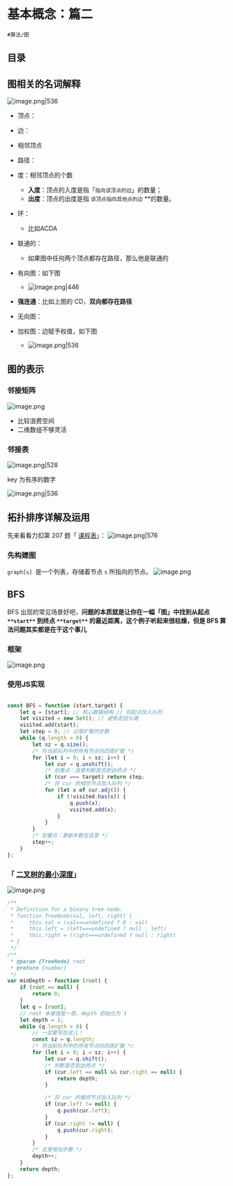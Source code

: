 
# 基本概念：篇二

`#算法/图` 


## 目录
<!-- toc -->
 ## 图相关的名词解释 

![image.png|536](https://832-1310531898.cos.ap-beijing.myqcloud.com/611712fb7e1b34b66e3e0188ead2ff46.png)

- 顶点：
- 边：
- 相邻顶点
- 路径：
- 度：相邻顶点的个数
   - **入度**：顶点的入度是指「`指向该顶点的边`」的数量；
   - **出度**：顶点的出度是指 `该顶点指向其他点的边` **的数量。
- 环：
	- 比如ACDA
- 联通的：
	- 如果图中任何两个顶点都存在路径，那么他是联通的
- 有向图：如下图
	- ![image.png|446](https://832-1310531898.cos.ap-beijing.myqcloud.com/3b293445907f9016da14531e019173fc.png)

- **强连通**：比如上图的 CD，**双向都存在路径**
- 无向图：
- 加权图：边赋予权值，如下图
	- ![image.png|536](https://832-1310531898.cos.ap-beijing.myqcloud.com/71ecf6cea14bb69f43cebede23923670.png)

## 图的表示

### 邻接矩阵

![image.png](https://832-1310531898.cos.ap-beijing.myqcloud.com/935ee7a441340946e2456b1230365ca5.png)

- 比较浪费空间
- 二维数组不够灵活

### 邻接表

![image.png|528](https://832-1310531898.cos.ap-beijing.myqcloud.com/082956fbb913d9e6d99640f1442970d6.png)

key 为有序的数字

![image.png|536](https://832-1310531898.cos.ap-beijing.myqcloud.com/766d5b7b869e04a2a86cb81f55cef3fa.png)


## 



## 拓扑排序详解及运用

先来看看力扣第 207 题「 [课程表](https://leetcode.cn/problems/course-schedule/)」：
![image.png|576](https://832-1310531898.cos.ap-beijing.myqcloud.com/c7f78bb6f5498a3137d585140c26ed64.png)

### 先构建图

`graph[s] `是一个列表，存储着节点 `s` 所指向的节点。
![image.png](https://832-1310531898.cos.ap-beijing.myqcloud.com/ade4378f2781c41cb461d4bdc410c6ab.png)

## BFS

 
 BFS 出现的常见场景好吧，**问题的本质就是让你在一幅「图」中找到从起点 **`**start**`** 到终点 **`**target**`** 的最近距离，这个例子听起来很枯燥，但是 BFS 算法问题其实都是在干这个事儿**

### 框架

![image.png](https://832-1310531898.cos.ap-beijing.myqcloud.com/8bcf3f8e6da14a73ed2332e7a436ea56.png)

### 使用JS实现

```javascript

const BFS = function (start,target) {
    let q = [start]; // 核心数据结构 // 将起点加入队列
    let visited = new Set(); // 避免走回头路
    visited.add(start);
    let step = 0; // 记录扩散的步数
    while (q.length > 0) {
        let sz = q.size();
        /* 将当前队列中的所有节点向四周扩散 */
        for (let i = 0; i < sz; i++) {
            let cur = q.unshift();
            /* 划重点：这里判断是否到达终点 */
            if (cur === target) return step;
            /* 将 cur 的相邻节点加入队列 */
            for (let x of cur.adj()) {
                if (!visited.has(x)) {
                    q.push(x);
                    visited.add(x);
                }
            }
        }
        /* 划重点：更新步数在这里 */
        step++;
    }
};
```

### 「 [二叉树的最小深度](https://leetcode.cn/problems/minimum-depth-of-binary-tree/)」

![image.png](https://832-1310531898.cos.ap-beijing.myqcloud.com/6656d2174a6e70f869108a874e254ccb.png)

```javascript
/**
 * Definition for a binary tree node.
 * function TreeNode(val, left, right) {
 *     this.val = (val===undefined ? 0 : val)
 *     this.left = (left===undefined ? null : left)
 *     this.right = (right===undefined ? null : right)
 * }
 */
/**
 * @param {TreeNode} root
 * @return {number}
 */
var minDepth = function (root) {
    if (root == null) {
        return 0;
    }
    let q = [root];
    // root 本身就是一层，depth 初始化为 1
    let depth = 1;
    while (q.length > 0) {
        // 一定要写在这儿！
        const sz = q.length;
        /* 将当前队列中的所有节点向四周扩散 */
        for (let i = 0; i < sz; i++) {
            let cur = q.shift();
            /* 判断是否到达终点 */
            if (cur.left == null && cur.right == null) {
                return depth;
            }

            /* 将 cur 的相邻节点加入队列 */
            if (cur.left != null) {
                q.push(cur.left);
            }
            if (cur.right != null) {
                q.push(cur.right);
            }
        }
        /* 这里增加步数 */
        depth++;
    }
    return depth;
};
```
